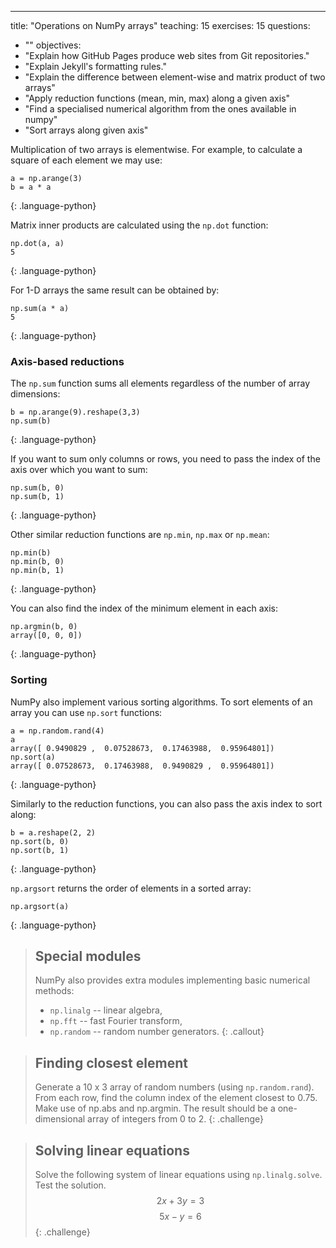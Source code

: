 ---
title: "Operations on NumPy arrays"
teaching: 15
exercises: 15
questions:
- ""
objectives:
- "Explain how GitHub Pages produce web sites from Git repositories."
- "Explain Jekyll's formatting rules."
- "Explain the difference between element-wise and matrix product of two arrays"
- "Apply reduction functions (mean, min, max) along a given axis"
- "Find a specialised numerical algorithm from the ones available in numpy"
- "Sort arrays along given axis"

Multiplication of two arrays is elementwise. For example, to calculate a square of each element we may use:

~~~
a = np.arange(3)
b = a * a
~~~
{: .language-python}

Matrix inner products are calculated using the `np.dot` function:

~~~
np.dot(a, a)
5
~~~
{: .language-python}

For 1-D arrays the same result can be obtained by:

~~~
np.sum(a * a)
5
~~~
{: .language-python}


### Axis-based reductions

The `np.sum` function sums all elements regardless of the number of array dimensions:


~~~
b = np.arange(9).reshape(3,3)
np.sum(b)
~~~
{: .language-python}

If you want to sum only columns or rows, you need to pass the index of the axis over which you want to sum:

~~~
np.sum(b, 0)
np.sum(b, 1)
~~~
{: .language-python}

Other similar reduction functions are `np.min`, `np.max` or `np.mean`:

~~~
np.min(b)
np.min(b, 0)
np.min(b, 1)
~~~
{: .language-python}

You can also find the index of the minimum element in each axis:

~~~
np.argmin(b, 0)
array([0, 0, 0])
~~~
{: .language-python}

### Sorting

NumPy also implement various sorting algorithms. To sort elements of an array you can use `np.sort` functions:

~~~
a = np.random.rand(4)
a
array([ 0.9490829 ,  0.07528673,  0.17463988,  0.95964801])
np.sort(a)
array([ 0.07528673,  0.17463988,  0.9490829 ,  0.95964801])
~~~
{: .language-python}

Similarly to the reduction functions, you can also pass the axis index to sort along: 

~~~
b = a.reshape(2, 2)
np.sort(b, 0)
np.sort(b, 1)
~~~
{: .language-python}

`np.argsort` returns the order of elements in a sorted array:

~~~
np.argsort(a)
~~~
{: .language-python}

> ## Special modules
>
> NumPy also provides extra modules implementing basic numerical methods:
> 
> * `np.linalg` -- linear algebra,
> * `np.fft` -- fast Fourier transform,
> * `np.random` -- random number generators.
{: .callout}

> ## Finding closest element
>
> Generate a 10 x 3 array of random numbers (using `np.random.rand`). From each row, find the column index of the element 
> closest to 0.75. Make use of np.abs and np.argmin. The result should be a one-dimensional array of integers from 0 to 2.
{: .challenge}

> ## Solving linear equations 
>
> Solve the following system of linear equations using `np.linalg.solve`. Test the solution.
> $$2x + 3y = 3$$
> $$5x - y = 6$$
{: .challenge}


